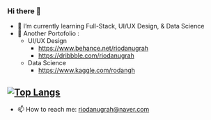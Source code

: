 ### Hi there 👋

- 🌱 I’m currently learning Full-Stack, UI/UX Design, & Data Science
- 💬 Another Portofolio :
    - UI/UX Design
        - https://www.behance.net/riodanugrah
        - https://dribbble.com/riodanugrah
    - Data Science
        - https://www.kaggle.com/rodangh
    
## [![Top Langs](https://github-readme-stats.vercel.app/api/top-langs/?username=riodanugrah&layout=compact)](https://github.com/anuraghazra/github-readme-stats)
- 📫 How to reach me: riodanugrah@naver.com
<!--
**riodanugrah/riodanugrah** is a ✨ _special_ ✨ repository because its `README.md` (this file) appears on your GitHub profile.

Here are some ideas to get you started:

- 🔭 I’m currently working on ...
- 🌱 I’m currently learning ...
- 👯 I’m looking to collaborate on ...
- 🤔 I’m looking for help with ...
- 💬 Ask me about ...
- 📫 How to reach me: ...
- 😄 Pronouns: ...
- ⚡ Fun fact: ...
-->
